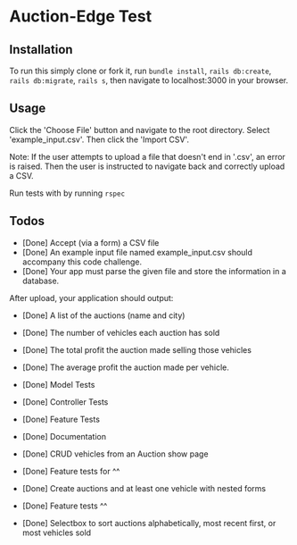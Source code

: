 # Auction-Edge Test

## Installation

To run this simply clone or fork it, run `bundle install`, `rails db:create`, `rails db:migrate`, `rails s`, then navigate to localhost:3000 in your browser.

## Usage

Click the 'Choose File' button and navigate to the root directory. Select 'example_input.csv'. Then click the 'Import CSV'.

Note: If the user attempts to upload a file that doesn't end in '.csv', an error is raised. Then the user is instructed to navigate back and correctly upload a CSV.

Run tests with by running `rspec`

## Todos
- [Done] Accept (via a form) a CSV file
- [Done] An example input file named example_input.csv should accompany this code challenge.
- [Done] Your app must parse the given file and store the information in a database.

After upload, your application should output:
- [Done] A list of the auctions (name and city)
- [Done] The number of vehicles each auction has sold
- [Done] The total profit the auction made selling those vehicles
- [Done] The average profit the auction made per vehicle.


- [Done] Model Tests
- [Done] Controller Tests
- [Done] Feature Tests
- [Done] Documentation

- [Done] CRUD vehicles from an Auction show page
- [Done] Feature tests for ^^
- [Done] Create auctions and at least one vehicle with nested forms
- [Done] Feature tests ^^
- [Done] Selectbox to sort auctions alphabetically, most recent first, or most vehicles sold
